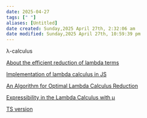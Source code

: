 ```yaml
---
date: 2025-04-27
tags: [" "]
aliases: [Untitled]
date created: Sunday,2025 April 27th, 2:32:06 am
date modified: Sunday,2025 April 27th, 10:59:39 pm
---
```


λ-calculus

[About the efficient reduction of lambda terms](https://arxiv.org/pdf/1701.04240)

[Implementation of lambda calculus in JS](https://github.com/VictorTaelin/lambda-calculus/issues/1)

[An Algorithm for Optimal Lambda Calculus Reduction](https://dl.acm.org/doi/pdf/10.1145/96709.96711)

[Expressibility in the Lambda Calculus with µ](https://drops.dagstuhl.de/storage/00lipics/lipics-vol021-rta2013/LIPIcs.RTA.2013.206/LIPIcs.RTA.2013.206.pdf)

[TS version](https://www.typescriptlang.org/play/?noUncheckedIndexedAccess=true&erasableSyntaxOnly=true&isolatedDeclarations=true&isolatedModules=true&strictBuiltinIteratorReturn=true&useUnknownInCatchVariables=true&exactOptionalPropertyTypes=true&noFallthroughCasesInSwitch=true&noImplicitOverride=false&noUncheckedSideEffectImports=true&suppressImplicitAnyIndexErrors=true#code/C4TwDgpgBAKhBOBbAcgQ0RAzlAvFARAGqrz5QA+BAMumZfgIJhj4BQokUx8uUA3lADGwAPbwAXAW74A3FAB26CJMzB4AS3kBzOQF924aDUS8BwsZPzHZCpSrWadUAEYiAJiEkAKAB6S4SACUuAB8sAgm+hzQTGCmQqISBLE2AGYArvKC-hFyJFqIOUhQUYbhxTisFFwkVZTGdVCxBpwACqjqPHgA2qoa2gA05YgAui3QAMIi8sAQPsC87Z3dY6wA9GvDrILTqjVdUF6KGPb9WoGS3KGHZoniRCT4Q8fQuoEy27sLxrxHdlB9RxDVwebx+YbBHBhAKIC5QH5Qm4JCxWWjPJTA9wgErvT7yPaxX4ZLJFRBDfKFCGSQmIry3FEpIbEwTk+AFXRQXHrTZTGZzYB4va82bzX4ACwgqDckiW8CGwA6ABtJML+XDVaLEd0JVKhgA6A0K9SKkYfblQABimjc2FSnT2ADdUIr0tBNFBUFANQtMKhgOpMKkQI4oAADHbyNyh1jM-3TKB2yNeQTzFXTEXAIYR6WHcGyyFhVwiRWS+Rw2X8KpCL5QbWStz6w1Kka8FPAD5QKDqVKHHVuXA4PCZNwQRMQNzBPhVzvAMXwEQAdwIyBEC1SImHetkVY5EEVmGgU87nfgEGA6Xg8mrSb7wQA-FA+1BJIm3F4jYqs9MJx2SqxdGaGxQAAyg42jduogh+uo0wxpkwgwVemBiou74RKScKAtoladrGiFQAA+shqEEbMSAYacIaUDCOHHpgC7qMAghiocpERHq5jwJO07HlBB5SI8kinuel6EWRiB6i8v7HkIqD8aiiD4EJZ4Xle+CAN3A+AANRsUgklKFp+BbjpxELl4ukSSCIBeNw5nifpGCBE50m8XJ0CMMwSlQMJqkEF42lEShZkWXqzKBIZBAmUFdnsRS4X4IE24yQBO5VhGeynpg6SKgseCBah4mBFWPmidEIg9pl2W5YOUAAORYVotVQA+lU5c+BAWkq44AIRsCl5rtPAmCOHBWRxleYAkAeybuMoAJgVoQzWj4vAAAxwjRR4JvB41QJNQ0QARzEkMmc6Udo3Eyd2hw7CO3TLVpWktt1NXMVxUCzvOS74AAQlKe1TRAW6-iluE7fh+0HgRLxeJhC20SeKmiWs3SrQAtAAnAwaMAFoEagaMAF4jGseqzKoM13ctLZ3g+tW1feYYACR8LdED3ZGPiPSMugs5Dh0w4Euihu1+BJSUv54fG-MWbD3jCOC3oFsMCNQAuYrGtAXgo1AAA68gk2TWDAJT7PU81dMM8Ej3LS56ULG9razRzbhc09Ln0YxzE3XOl0ybJ8maeIPEyfbtgYLwMuCy5Mky8d8D+VuuL+7xNZWZHgOy8nKfeUjV4K9cxh-BgQy+MrVleN6XjdC8Qw+CMWbAD4TnZ6Hbl+UpIep-ia7wRnB1ZzH3d7BS-dQ+JsND52cdiidCUJVPucifnTfXLEXjMsmTeBKyBRb83rfHiOqSoFVwc51AaNo7bXedmHLwACJjwLSiT7fS++QXiJbRfYcKgcr596l2btcH+F8P6iRWpoVQqAsgQHKk0eA8BUDYgfD4VGLZBx4Efu1E++4ICL07G8d+iNl4fRIF2HusDBDwJ7AwJBKDmrkPgN0AAjC2S4c8ACiSCxC9SKhfUGx4hFCJKhNTOE9AjVxGLifqQEABK450g0I+iINWkoADWj56wKDEIgZ0CY9GjQQvGU8bhlEQDQuRKkKstqeyYixKxElOJ+zvu3B4pBlJkNsvZF4h8+LuWsF43yRdfEYg+uxKy-j3EpHPv7MOzJeBmIsU40K8FD6dnsd7De8EOKJFcfE9xQSIFXmSTQnJWQ9QV3snFDJR9Rynzap2YJol17MnlLFNksIh4iI+HIzYijzEqNELopABj1xIGMbteQejnTqEJpY8SFFbFVnEkkpR5TCq-iyY4+yLjVYBIEp4kp+xUl+LtkU2gLSryhPYrXKAK1EQzLGYqeZizIlYjLs5HihyPIsGuU0ZgRxZmvIWaksKzwQVvNSbUkGfSzRh35jmGieB+b+S8OpVIep1I+D1BvQ4PYD5QHUlobFIA8VaEOJSkALcF6CgWM8-RoLxykl4IyuZYKkW4j-udSleBTLApeW8n8gpixA0VCILQ753hAA)